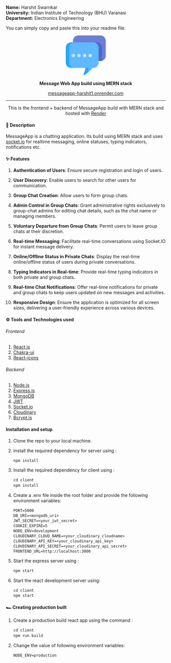 **Name:** Harshit Swarnkar  
**University:** Indian Institute of Technology (BHU) Varanasi  
**Department:** Electronics Engineering

You can simply copy and paste this into your readme file.

<p align='center'>
<img src='./client/public/logo192.png'  width='25%'>
</p>
<p align='center'>
<b>Message Web App build using MERN stack</b>
</p>
<p align='center'>
<a href='https://tomper-chat.onrender.com/' target='_blank'>messageapp-harshit1.onrender.com</a>
</p>

---

<p align='center'>
This is the frontend + backend of MessageApp build with MERN stack and hosted with <a href='https://www.render.com/' target='_blank'>Render</a>
</p>

#### 🧾 Description

MessageApp is a chatting application. Its build using MERN stack and uses <a href='https://socket.io/'>socket.io</a> for realtime messaging, online statuses, typing indicators, notifications etc.

#### ✨ Features

1. **Authentication of Users**: Ensure secure registration and login of users.

2. **User Discovery**: Enable users to search for other users for communication.

3. **Group Chat Creation**: Allow users to form group chats.

4. **Admin Control in Group Chats**: Grant administrative rights exclusively to group-chat admins for editing chat details, such as the chat name or managing members.

5. **Voluntary Departure from Group Chats**: Permit users to leave group chats at their discretion.

6. **Real-time Messaging**: Facilitate real-time conversations using Socket.IO for instant message delivery.

7. **Online/Offline Status in Private Chats**: Display the real-time online/offline status of users during private conversations.

8. **Typing Indicators in Real-time**: Provide real-time typing indicators in both private and group chats.

9. **Real-time Chat Notifications**: Offer real-time notifications for private and group chats to keep users updated on new messages and activities.

10. **Responsive Design**: Ensure the application is optimized for all screen sizes, delivering a user-friendly experience across various devices.


#### ⚙ Tools and Technologies used

###### Frontend

1. [React.js](https://reactjs.org/)
2. [Chakra-ui](https://chakra-ui.com/)
3. [React-icons](https://react-icons.github.io/react-icons/)

###### Backend

1. [Node.js](https://nodejs.org/en/)
2. [Express.js](https://expressjs.com/)
3. [MongoDB](https://www.mongodb.com/)
4. [JWT](https://jwt.io/)
5. [Socket.io](https://socket.io/)
6. [Cloudinary](https://cloudinary.com/)
7. [Bcrypt.js](https://github.com/dcodeIO/bcrypt.js)

#### Installation and setup

1. Clone the repo to your local machine.
2. Install the required dependency for server using :

   ```javascript
   npm install
   ```

3. Install the required dependency for client using :

   ```javascript
   cd client
   npm install
   ```

4. Create a .env file inside the root folder and provide the following environment variables:

   ```env
   PORT=5000
   DB_URI=<mongodb_uri>
   JWT_SECRET=<your_jwt_secret>
   COOKIE_EXPIRE=5
   NODE_ENV=development
   CLOUDINARY_CLOUD_NAME=<your_cloudinary_cloudname>
   CLOUDINARY_API_KEY=<your_cloudinary_api_key>
   CLOUDINARY_API_SECRET=<your_cloudinary_api_secret>
   FRONTEND_URL=http://localhost:3000
   ```

5. Start the express server using :

   ```javascript
   npm start
   ```

6. Start the react development server using:

   ```javascrip
   cd client
   npm start
   ```

#### 🏎 Creating production built

1. Create a production build react app using the command :

   ```javascript
   cd client
   npm run build
   ```

2. Change the value of following environment variables:

   ```env
   NODE_ENV=production
   ```

<br>
<br>
<br>
